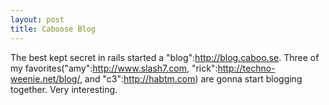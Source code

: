 ```yaml
--- 
layout: post
title: Caboose Blog
---
```

The best kept secret in rails started a "blog":http://blog.caboo.se.  Three of my favorites("amy":http://www.slash7.com, "rick":http://techno-weenie.net/blog/, and "c3":http://habtm.com) are gonna start blogging together.  Very interesting.
